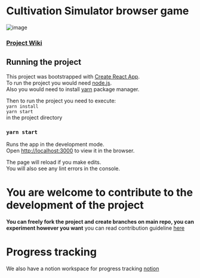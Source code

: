 # Cultivation Simulator browser game

![image](https://github.com/SoulDancer27/cultivation-simulator/assets/34806883/0f999b12-c958-4996-aa41-ef5a082342e1)

### [Project Wiki](https://github.com/SoulDancer27/cultivation-simulator/wiki)
## Running the project

This project was bootstrapped with [Create React App](https://github.com/facebook/create-react-app).\
To run the project you would need [node.js](https://nodejs.org/en).\
Also you would need to install [yarn](https://classic.yarnpkg.com/lang/en/docs/install/#windows-stable) package manager.

Then to run the project you need to execute:\
`yarn install`\
`yarn start`\
in the project directory

### `yarn start`

Runs the app in the development mode.\
Open [http://localhost:3000](http://localhost:3000) to view it in the browser.

The page will reload if you make edits.\
You will also see any lint errors in the console.

# You are welcome to contribute to the development of the project
**You can freely fork the project and create branches on main repo, you can experiment however you want**
you can read contribution guideline [here](/CONTRIBUTING.md)

# Progress tracking
We also have a notion workspace for progress tracking
[notion](https://www.notion.so/Cultivation-Simulator-927db0045f05489294cf198071cbd216)
